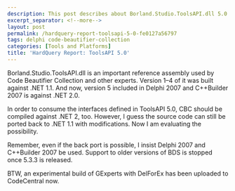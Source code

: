 ```yaml
---
description: This post describes about Borland.Studio.ToolsAPI.dll 5.0.
excerpt_separator: <!--more-->
layout: post
permalink: /hardquery-report-toolsapi-5-0-fe0127a56797
tags: delphi code-beautifier-collection
categories: [Tools and Platforms]
title: 'HardQuery Report: ToolsAPI 5.0'
---
```

Borland.Studio.ToolsAPI.dll is an important reference assembly used by Code Beautifier Collection and other experts. Version 1–4 of it was built against .NET 1.1. And now, version 5 included in Delphi 2007 and C++Builder 2007 is against .NET 2.0.

In order to consume the interfaces defined in ToolsAPI 5.0, CBC should be compiled against .NET 2, too. However, I guess the source code can still be ported back to .NET 1.1 with modifications. Now I am evaluating the possibility.

Remember, even if the back port is possible, I insist Delphi 2007 and C++Builder 2007 be used. Support to older versions of BDS is stopped once 5.3.3 is released.

BTW, an experimental build of GExperts with DelForEx has been uploaded to CodeCentral now.
<!--more-->
